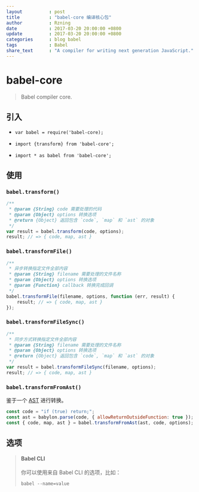 ```yaml
---
layout          : post
title           : "babel-core 编译核心包"
author          : Rzning
date            : 2017-03-20 20:00:00 +0800
update          : 2017-03-20 20:00:00 +0800
categories      : blog babel
tags            : Babel
share_text      : "A compiler for writing next generation JavaScript."
---
```


babel-core
==========

> Babel compiler core.

## 引入

- `var babel = require('babel-core);`

- `import {transform} from 'babel-core';`

- `import * as babel from 'babel-core';`


## 使用

### `babel.transform()`

```js
/**
 * @param {String} code 需要处理的代码
 * @param {Object} options 转换选项
 * @return {Object} 返回包含 `code`, `map` 和 `ast` 的对象
 */
var result = babel.transform(code, options);
result; // => { code, map, ast }
```

### `babel.transformFile()`

```js
/**
 * 异步转换指定文件全部内容
 * @param {String} filename 需要处理的文件名称
 * @param {Object} options 转换选项
 * @param {Function} callback 转换完成回调
 */
babel.transformFile(filename, options, function (err, result) {
    result; // => { code, map, ast }
});
```

### `babel.transformFileSync()`

```js
/**
 * 同步方式转换指定文件全部内容
 * @param {String} filename 需要处理的文件名称
 * @param {Object} options 转换选项
 * @return {Object} 返回包含 `code`, `map` 和 `ast` 的对象
 */
var result = babel.transformFileSync(filename, options);
result; // => { code, map, ast }
```

### `babel.transformFromAst()`

鉴于一个 [AST](https://astexplorer.net/) 进行转换。

```js
const code = "if (true) return;";
const ast = babylon.parse(code, { allowReturnOutsideFunction: true });
const { code, map, ast } = babel.transformFromAst(ast, code, options);
```

## 选项

> #### Babel CLI
> 你可以使用来自 Babel CLI 的选项，比如：
> 
> `babel --name=value`

